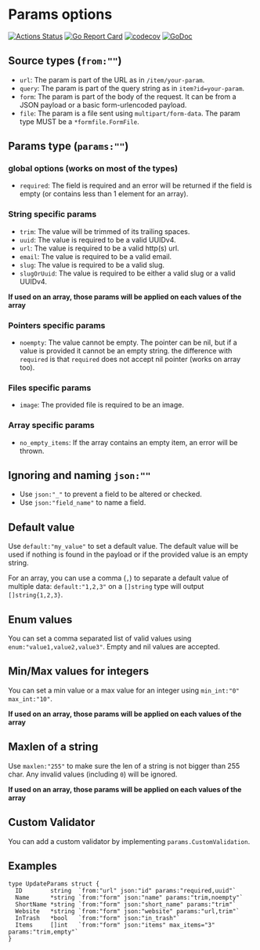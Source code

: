 # Params options

[![Actions Status](https://wdp9fww0r9.execute-api.us-west-2.amazonaws.com/production/badge/Nivl/go-params)](https://wdp9fww0r9.execute-api.us-west-2.amazonaws.com/production/results/Nivl/go-params)
[![Go Report Card](https://goreportcard.com/badge/github.com/nivl/go-params)](https://goreportcard.com/report/github.com/nivl/go-params)
[![codecov](https://codecov.io/gh/Nivl/go-params/branch/master/graph/badge.svg)](https://codecov.io/gh/Nivl/go-params)
[![GoDoc](https://godoc.org/github.com/Nivl/go-params?status.svg)](https://godoc.org/github.com/Nivl/go-params)

## Source types (`from:""`)

- `url`: The param is part of the URL as in `/item/your-param`.
- `query`: The param is part of the query string as in `item?id=your-param`.
- `form`: The param is part of the body of the request. It can be from a JSON payload or a basic form-urlencoded payload.
- `file`: The param is a file sent using `multipart/form-data`. The param type MUST be a `*formfile.FormFile`.

## Params type (`params:""`)

### global options (works on most of the types)

- `required`: The field is required and an error will be returned if the field is empty (or contains less than 1 element for an array).

### String specific params

- `trim`: The value will be trimmed of its trailing spaces.
- `uuid`: The value is required to be a valid UUIDv4.
- `url`: The value is required to be a valid http(s) url.
- `email`: The value is required to be a valid email.
- `slug`: The value is required to be a valid slug.
- `slugOrUuid`: The value is required to be either a valid slug or a valid UUIDv4.

**If used on an array, those params will be applied on each values of the array**

### Pointers specific params

- `noempty`: The value cannot be empty. The pointer can be nil, but if a value is provided it cannot be an empty string. the difference with `required` is that `required` does not accept nil pointer (works on array too).

### Files specific params

- `image`: The provided file is required to be an image.

### Array specific params

- `no_empty_items`: If the array contains an empty item, an error will be thrown.

## Ignoring and naming `json:""`

- Use `json:"_"` to prevent a field to be altered or checked.
- Use `json:"field_name"` to name a field.

## Default value

Use `default:"my_value"` to set a default value. The default value will be used
if nothing is found in the payload or if the provided value is an empty string.

For an array, you can use a comma (`,`) to separate a default value of multiple
data: `default:"1,2,3"` on a `[]string` type will output `[]string{1,2,3}`.

## Enum values

You can set a comma separated list of valid values using
`enum:"value1,value2,value3"`. Empty and nil values are accepted.

## Min/Max values for integers

You can set a min value or a max value for an integer using
`min_int:"0" max_int:"10"`.

**If used on an array, those params will be applied on each values of the array**

## Maxlen of a string

Use `maxlen:"255"` to make sure the len of a string is not bigger than 255 char. Any invalid values (including `0`) will be ignored.

**If used on an array, those params will be applied on each values of the array**

## Custom Validator

You can add a custom validator by implementing `params.CustomValidation`.

## Examples

```golang
type UpdateParams struct {
  ID        string  `from:"url" json:"id" params:"required,uuid"`
  Name      *string `from:"form" json:"name" params:"trim,noempty"`
  ShortName *string `from:"form" json:"short_name" params:"trim"`
  Website   *string `from:"form" json:"website" params:"url,trim"`
  InTrash   *bool   `from:"form" json:"in_trash"`
  Items     []int   `from:"form" json:"items" max_items="3" params:"trim,empty"`
}
```
